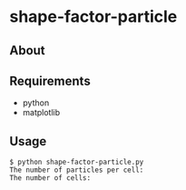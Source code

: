 # shape-factor-particle

## About


## Requirements

- python
- matplotlib

## Usage

```
$ python shape-factor-particle.py
The number of particles per cell: 
The number of cells:
```
